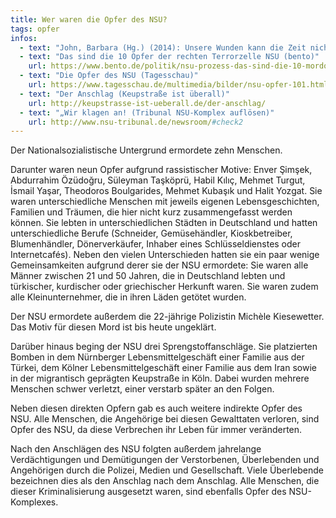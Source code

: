 ```yaml
---
title: Wer waren die Opfer des NSU?
tags: opfer
infos:
  - text: "John, Barbara (Hg.) (2014): Unsere Wunden kann die Zeit nicht heilen. Was der NSU-Terror für die Opfer und Angehörigen bedeutet. Freiburg im Breisgau: Verlag Herder."
  - text: "Das sind die 10 Opfer der rechten Terrorzelle NSU (bento)" 
    url: https://www.bento.de/politik/nsu-prozess-das-sind-die-10-mordopfer-a-00000000-0003-0001-0000-000002599577
  - text: "Die Opfer des NSU (Tagesschau)" 
    url: https://www.tagesschau.de/multimedia/bilder/nsu-opfer-101.html
  - text: "Der Anschlag (Keupstraße ist überall)" 
    url: http://keupstrasse-ist-ueberall.de/der-anschlag/
  - text: "„Wir klagen an! (Tribunal NSU-Komplex auflösen)" 
    url: http://www.nsu-tribunal.de/newsroom/#check2
---
```


Der Nationalsozialistische Untergrund ermordete zehn Menschen.

Darunter waren neun Opfer aufgrund rassistischer Motive: Enver Şimşek, Abdurrahim Özüdoğru, Süleyman Taşköprü, Habil Kılıç, Mehmet Turgut, İsmail Yaşar, Theodoros Boulgarides, Mehmet Kubaşık und Halit Yozgat. Sie waren unterschiedliche Menschen mit jeweils eigenen Lebensgeschichten, Familien und Träumen, die hier nicht kurz zusammengefasst werden können. Sie lebten in unterschiedlichen Städten in Deutschland und hatten unterschiedliche Berufe (Schneider, Gemüsehändler, Kioskbetreiber, Blumenhändler, Dönerverkäufer, Inhaber eines Schlüsseldienstes oder Internetcafés). Neben den vielen Unterschieden hatten sie ein paar wenige Gemeinsamkeiten aufgrund derer sie der NSU ermordete: Sie waren alle Männer zwischen 21 und 50 Jahren, die in Deutschland lebten und türkischer, kurdischer oder griechischer Herkunft waren. Sie waren zudem alle Kleinunternehmer, die in ihren Läden getötet wurden.

Der NSU ermordete außerdem die 22-jährige Polizistin Michèle Kiesewetter. Das Motiv für diesen Mord ist bis heute ungeklärt.

Darüber hinaus beging der NSU drei Sprengstoffanschläge. Sie platzierten Bomben in dem Nürnberger Lebensmittelgeschäft einer Familie aus der Türkei, dem Kölner Lebensmittelgeschäft einer Familie aus dem Iran sowie in der migrantisch geprägten Keupstraße in Köln. Dabei wurden mehrere Menschen schwer verletzt, einer verstarb später an den Folgen.

Neben diesen direkten Opfern gab es auch weitere indirekte Opfer des NSU. Alle Menschen, die Angehörige bei diesen Gewalttaten verloren, sind Opfer des NSU, da diese Verbrechen ihr Leben für immer veränderten.

Nach den Anschlägen des NSU folgten außerdem jahrelange Verdächtigungen und Demütigungen der Verstorbenen, Überlebenden und Angehörigen durch die Polizei, Medien und Gesellschaft. Viele Überlebende bezeichnen dies als den Anschlag nach dem Anschlag. Alle Menschen, die dieser Kriminalisierung ausgesetzt waren, sind ebenfalls Opfer des NSU-Komplexes.
